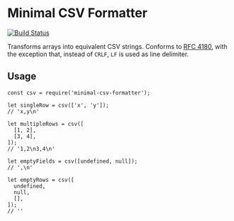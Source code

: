 # Minimal CSV Formatter

[![Build Status](https://travis-ci.org/soroushj/node-minimal-csv-formatter.svg?branch=master)](https://travis-ci.org/soroushj/node-minimal-csv-formatter)

Transforms arrays into equivalent CSV strings. Conforms to [RFC 4180](https://tools.ietf.org/html/rfc4180), with the exception that, instead of `CRLF`, `LF` is used as line delimiter.

## Usage

    const csv = require('minimal-csv-formatter');

    let singleRow = csv(['x', 'y']);
    // 'x,y\n'

    let multipleRows = csv([
      [1, 2],
      [3, 4],
    ]);
    // '1,2\n3,4\n'

    let emptyFields = csv([undefined, null]);
    // ',\n'

    let emptyRows = csv([
      undefined,
      null,
      [],
    ]);
    // ''

